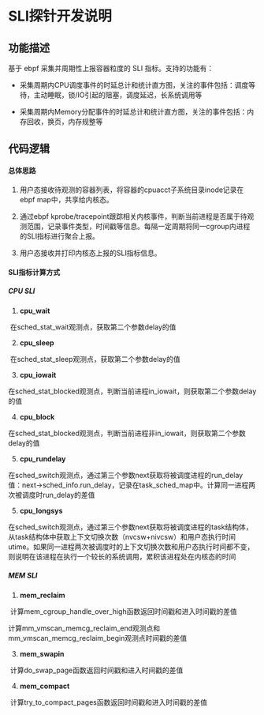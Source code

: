 # SLI探针开发说明

## 功能描述
基于 ebpf 采集并周期性上报容器粒度的 SLI 指标。支持的功能有：
- 采集周期内CPU调度事件的时延总计和统计直方图，关注的事件包括：调度等待，主动睡眠，锁/IO引起的阻塞，调度延迟，长系统调用等

- 采集周期内Memory分配事件的时延总计和统计直方图，关注的事件包括：内存回收，换页，内存规整等


## 代码逻辑
#### 总体思路

1. 用户态接收待观测的容器列表，将容器的cpuacct子系统目录inode记录在ebpf map中，共享给内核态。

2. 通过ebpf kprobe/tracepoint跟踪相关内核事件，判断当前进程是否属于待观测范围，记录事件类型，时间戳等信息。每隔一定周期将同一cgroup内进程的SLI指标进行聚合上报。
3. 用户态接收并打印内核态上报的SLI指标信息。

#### SLI指标计算方式

##### CPU SLI

1. **cpu_wait**

​	在sched_stat_wait观测点，获取第二个参数delay的值

2. **cpu_sleep**

​	在sched_stat_sleep观测点，获取第二个参数delay的值

3. **cpu_iowait**

​	在sched_stat_blocked观测点，判断当前进程in_iowait，则获取第二个参数delay的值

4. **cpu_block**

​	在sched_stat_blocked观测点，判断当前进程非in_iowait，则获取第二个参数delay的值

5. **cpu_rundelay**

​	在sched_switch观测点，通过第三个参数next获取将被调度进程的run_delay值：next->sched_info.run_delay，记录在task_sched_map中。计算同一进程两次被调度时run_delay的差值

5. **cpu_longsys**

​	在sched_switch观测点，通过第三个参数next获取将被调度进程的task结构体，从task结构体中获取上下文切换次数（nvcsw+nivcsw）和用户态执行时间utime。如果同一进程两次被调度时的上下文切换次数和用户态执行时间都不变，则说明在该进程在执行一个较长的系统调用，累积该进程处在内核态的时间

##### MEM SLI

1. **mem_reclaim**

​	计算mem_cgroup_handle_over_high函数返回时间戳和进入时间戳的差值

​	计算mm_vmscan_memcg_reclaim_end观测点和mm_vmscan_memcg_reclaim_begin观测点时间戳的差值

3. **mem_swapin**

​	计算do_swap_page函数返回时间戳和进入时间戳的差值

4. **mem_compact**

​	计算try_to_compact_pages函数返回时间戳和进入时间戳的差值
